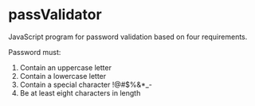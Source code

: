 # passValidator

JavaScript program for password validation based on four requirements.

Password must:
  1. Contain an uppercase letter
  2. Contain a lowercase letter
  3. Contain a special character !@#$%&*_-
  4. Be at least eight characters in length
  
  
